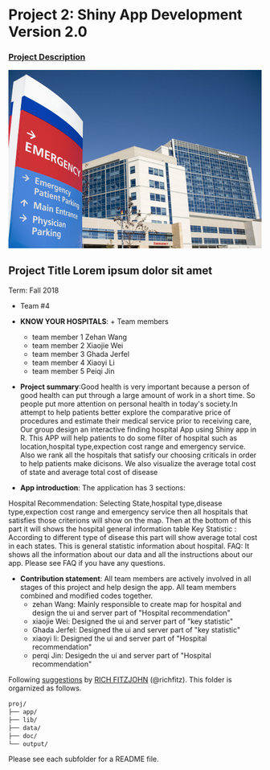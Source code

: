 # Project 2: Shiny App Development Version 2.0

### [Project Description](doc/project2_desc.md)

![screenshot](doc/Hospital.jpg)

## Project Title Lorem ipsum dolor sit amet
Term: Fall 2018

+ Team #4
+ **KNOW YOUR HOSPITALS**: + Team members
	+ team member 1 Zehan Wang
	+ team member 2 Xiaojie Wei
	+ team member 3 Ghada Jerfel
	+ team member 4 Xiaoyi Li
	+ team member 5 Peiqi Jin

+ **Project summary**:Good health is very important because a person of good health can put through a large amount of work in a short time. So people put more attention on personal health in today's society.In attempt to help patients better explore the comparative price of procedures and estimate their medical service prior to receiving care, Our group design an interactive finding hospital App using Shiny app in R. This APP will help patients to do some filter of hospital such as location,hospital type,expection cost range and emergency service. Also we rank all the hospitals that satisfy our choosing criticals in order to help patients make dicisons. We also visualize the average total cost of state and average total cost of disease

+ **App introduction**:
The application has 3 sections:

Hospital Recommendation: Selecting State,hospital type,disease type,expection cost range and emergency service then all hospitals that satisfies those criterions will show on the map. Then at the bottom of this part it will shows the hospital general information table 
Key Statistic : According to different type of disease this part will show average total cost in each states. This is general statistic information about hospital.
FAQ: It shows all the information about our data and all the instructions about our app. Please see FAQ if you have any questions.

+ **Contribution statement**: 
All team members are actively involved in all stages of this project and help design the app. All team members combined and modified codes together.
  + zehan Wang: Mainly responsible to create map for hospital and design the ui and server part of "Hospital recommendation"
  + xiaojie Wei: Designed the ui and server part of "key statistic"
  + Ghada Jerfel: Designed the ui and server part of "key statistic"
  + xiaoyi li: Designed the ui and server part of "Hospital recommendation"
  + perqi Jin: Desigedn the ui and server part of "Hospital recommendation"







Following [suggestions](http://nicercode.github.io/blog/2013-04-05-projects/) by [RICH FITZJOHN](http://nicercode.github.io/about/#Team) (@richfitz). This folder is orgarnized as follows.

```
proj/
├── app/
├── lib/
├── data/
├── doc/
└── output/
```

Please see each subfolder for a README file.

